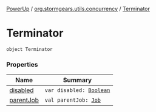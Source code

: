 [PowerUp](../../index.md) / [org.stormgears.utils.concurrency](../index.md) / [Terminator](./index.md)

# Terminator

`object Terminator`

### Properties

| Name | Summary |
|---|---|
| [disabled](disabled.md) | `var disabled: `[`Boolean`](https://kotlinlang.org/api/latest/jvm/stdlib/kotlin/-boolean/index.html) |
| [parentJob](parent-job.md) | `val parentJob: `[`Job`](https://kotlin.github.io/kotlinx.coroutines/kotlinx-coroutines-core/kotlinx.coroutines.experimental/-job/index.html) |
